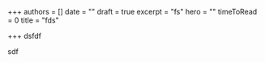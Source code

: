 +++
authors = []
date = ""
draft = true
excerpt = "fs"
hero = ""
timeToRead = 0
title = "fds"

+++
dsfdf

sdf